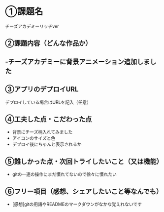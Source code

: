 # ①課題名
チーズアカデミーリッチver

## ②課題内容（どんな作品か）
-チーズアカデミーに背景アニメーション追加しました
-

## ③アプリのデプロイURL
デプロイしている場合はURLを記入（任意）


## ④工夫した点・こだわった点
- 背景にチーズ柄入れてみました
- アイコンのサイズと色
- デプロイ後にちゃんと表示されるか

## ⑤難しかった点・次回トライしたいこと（又は機能）
- gitの一連の操作にまだ慣れてないので徐々に慣れたい

## ⑥フリー項目（感想、シェアしたいこと等なんでも）
- [感想]gitの用語やREADMEのマークダウンがなかな覚えれないです